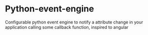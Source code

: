 Python-event-engine
===================

Configurable python event engine to notify a attribute change in your application calling some callback function, inspired to angular
